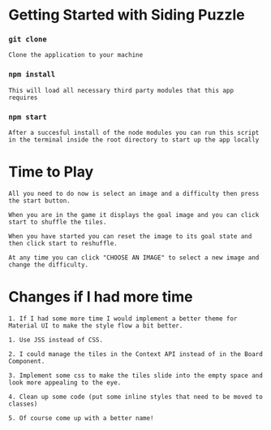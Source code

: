 # Getting Started with Siding Puzzle

### `git clone`

    Clone the application to your machine

### `npm install`

    This will load all necessary third party modules that this app requires

### `npm start`

    After a succesful install of the node modules you can run this script in the terminal inside the root directory to start up the app locally

# Time to Play

    All you need to do now is select an image and a difficulty then press the start button.

    When you are in the game it displays the goal image and you can click start to shuffle the tiles.

    When you have started you can reset the image to its goal state and then click start to reshuffle.

    At any time you can click "CHOOSE AN IMAGE" to select a new image and change the difficulty.

# Changes if I had more time

    1. If I had some more time I would implement a better theme for Material UI to make the style flow a bit better.

    1. Use JSS instead of CSS.

    2. I could manage the tiles in the Context API instead of in the Board Component.

    3. Implement some css to make the tiles slide into the empty space and look more appealing to the eye.

    4. Clean up some code (put some inline styles that need to be moved to classes)

    5. Of course come up with a better name!
